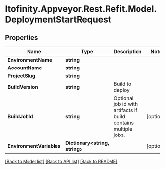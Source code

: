 # Itofinity.Appveyor.Rest.Refit.Model.DeploymentStartRequest
## Properties

Name | Type | Description | Notes
------------ | ------------- | ------------- | -------------
**EnvironmentName** | **string** |  | 
**AccountName** | **string** |  | 
**ProjectSlug** | **string** |  | 
**BuildVersion** | **string** | Build to deploy | 
**BuildJobId** | **string** | Optional job id with artifacts if build contains multiple jobs. | [optional] 
**EnvironmentVariables** | **Dictionary&lt;string, string&gt;** |  | [optional] 

[[Back to Model list]](../README.md#documentation-for-models) [[Back to API list]](../README.md#documentation-for-api-endpoints) [[Back to README]](../README.md)

